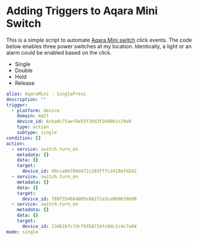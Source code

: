 # Adding Triggers to Aqara Mini Switch
This is a simple script to automate [Aqara Mini switch](https://www.aqara.com/en/product/wireless-mini-switch/) click events. The code below enables three power switches at my location. Identically, a light or an alarm could be enabled based on the click. 
- Single
- Double
- Hold
- Release

```yaml
alias: AqaraMini - SinglePress
description: ""
trigger:
  - platform: device
    domain: mqtt
    device_id: 6cbadc75aef8e55f39d3f26d0b1c29a9
    type: action
    subtype: single
condition: []
action:
  - service: switch.turn_on
    metadata: {}
    data: {}
    target:
      device_id: d0cca0e708d471c283fffc2418efd242
  - service: switch.turn_on
    metadata: {}
    data: {}
    target:
      device_id: f89f354664005c68272a3ca960639dd6
  - service: switch.turn_on
    metadata: {}
    data: {}
    target:
      device_id: 13db1b7c7dcf9358724fc0dc1c4c7a84
mode: single

```
